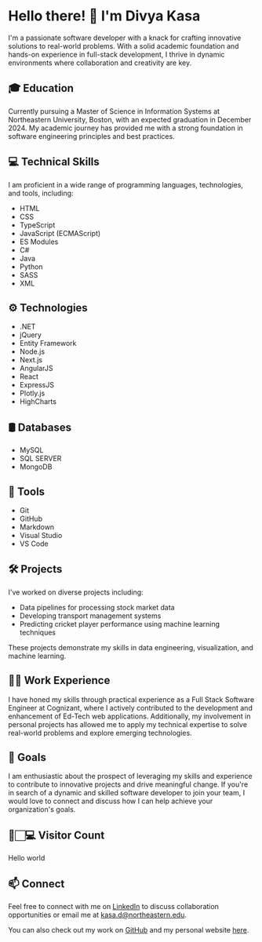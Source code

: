 # Hello there! 👋 I'm Divya Kasa

I'm a passionate software developer with a knack for crafting innovative solutions to real-world problems. With a solid academic foundation and hands-on experience in full-stack development, I thrive in dynamic environments where collaboration and creativity are key.

## 🎓 Education

Currently pursuing a Master of Science in Information Systems at Northeastern University, Boston, with an expected graduation in December 2024. My academic journey has provided me with a strong foundation in software engineering principles and best practices.

## 💻 Technical Skills

I am proficient in a wide range of programming languages, technologies, and tools, including:

- HTML
- CSS
- TypeScript
- JavaScript (ECMAScript)
- ES Modules
- C#
- Java
- Python
- SASS
- XML

## ⚙️ Technologies

- .NET
- jQuery
- Entity Framework
- Node.js
- Next.js
- AngularJS
- React
- ExpressJS
- Plotly.js
- HighCharts

## 🛢️ Databases

- MySQL
- SQL SERVER
- MongoDB

## 🔧 Tools

- Git
- GitHub
- Markdown
- Visual Studio
- VS Code

## 🛠️ Projects

I've worked on diverse projects including:

- Data pipelines for processing stock market data
- Developing transport management systems
- Predicting cricket player performance using machine learning techniques

These projects demonstrate my skills in data engineering, visualization, and machine learning.

## 👨‍💼 Work Experience

I have honed my skills through practical experience as a Full Stack Software Engineer at Cognizant, where I actively contributed to the development and enhancement of Ed-Tech web applications. Additionally, my involvement in personal projects has allowed me to apply my technical expertise to solve real-world problems and explore emerging technologies.

## 🚀 Goals

I am enthusiastic about the prospect of leveraging my skills and experience to contribute to innovative projects and drive meaningful change. If you're in search of a dynamic and skilled software developer to join your team, I would love to connect and discuss how I can help achieve your organization's goals.

## 👀🏻‍💻 Visitor Count

Hello world

## 📫 Connect

Feel free to connect with me on [LinkedIn](https://www.linkedin.com/in/divya-kasa/) to discuss collaboration opportunities or email me at [kasa.d@northeastern.edu](mailto:kasa.d@northeastern.edu).

You can also check out my work on [GitHub](https://github.com/divyakasa-09) and my personal website [here](https://divyakasa.com).
